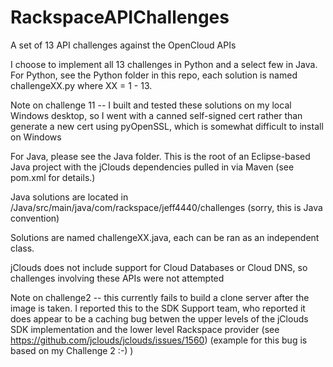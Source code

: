 RackspaceAPIChallenges
======================

A set of 13 API challenges against the OpenCloud APIs

I choose to implement all 13 challenges in Python and a select few in
Java.  For Python, see the Python folder in this repo, each solution 
is named challengeXX.py where XX = 1 - 13.

Note on challenge 11 -- I built and tested these solutions on 
my local Windows desktop, so I went with a canned self-signed
cert rather than generate a new cert using pyOpenSSL, which is
somewhat difficult to install on Windows

For Java, please see the Java folder.  This is the root of an
Eclipse-based Java project with the jClouds dependencies pulled
in via Maven (see pom.xml for details.)

Java solutions are located in 
/Java/src/main/java/com/rackspace/jeff4440/challenges
(sorry, this is Java convention)

Solutions are named challengeXX.java, each can be ran as an
independent class.

jClouds does not include support for Cloud Databases or
Cloud DNS, so challenges involving these APIs were not attempted

Note on challenge2 -- this currently fails to build a clone 
server after the image is taken.  I reported this to the
SDK Support team, who reported it does appear to be a caching
bug betwen the upper levels of the jClouds SDK implementation
and the lower level Rackspace provider
(see https://github.com/jclouds/jclouds/issues/1560)
(example for this bug is based on my Challenge 2 :-) )
